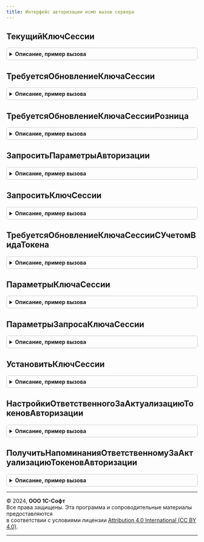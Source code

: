 ```yaml
---
title: Интерфейс авторизации исмп вызов сервера
---
```



## ТекущийКлючСессии
<details style="margin: 1em 0; padding: 0.5em; border: 1px solid #ccc; border-radius: 6px;">

<summary style="font-weight: bold; cursor: pointer;">Описание, пример вызова</summary>

```bsl

// Возвращает текущий ключ сессии для обмена с ИСМП.
//
// Параметры:
// 	ПараметрыЗапроса - (См. ИнтерфейсАвторизацииИСМПКлиентСервер.ПараметрыЗапросаКлючаСессии).
// 	СрокДействия - Дата, Неопределено - Срок действия ключа сессии.
// Возвращаемое значение:
// 	Строка, Неопределено - Действующий ключ сессии для организации.

Функция ТекущийКлючСессии(ПараметрыЗапроса, Знач СрокДействия = Неопределено) Экспорт
```

Пример вызова
```bsl
Результат = ИнтерфейсАвторизацииИСМПВызовСервера.ТекущийКлючСессии(ПараметрыЗапроса, СрокДействия);
```
</details>

## ТребуетсяОбновлениеКлючаСессии
<details style="margin: 1em 0; padding: 0.5em; border: 1px solid #ccc; border-radius: 6px;">

<summary style="font-weight: bold; cursor: pointer;">Описание, пример вызова</summary>

```bsl

// Проверить актуальность ключа сессии.
//
// Параметры:
// 	ПараметрыЗапроса - (См. ИнтерфейсАвторизацииИСМПКлиентСервер.ПараметрыЗапросаКлючаСессии).
// 	СрокДействия - Дата, Неопределено - Требуемый срок действия ключа сессии.
// Возвращаемое значение:
// 	Булево - Необходимость обновления ключа сессии.
Функция ТребуетсяОбновлениеКлючаСессии(ПараметрыЗапроса, Знач СрокДействия = Неопределено) Экспорт
```

Пример вызова
```bsl
Результат = ИнтерфейсАвторизацииИСМПВызовСервера.ТребуетсяОбновлениеКлючаСессии(ПараметрыЗапроса, СрокДействия);
```
</details>

## ТребуетсяОбновлениеКлючаСессииРозница
<details style="margin: 1em 0; padding: 0.5em; border: 1px solid #ccc; border-radius: 6px;">

<summary style="font-weight: bold; cursor: pointer;">Описание, пример вызова</summary>

```bsl

// Проверить актуальность розничного ключа сессии.
//
// Параметры:
// 	ПараметрыЗапроса - (См. ИнтерфейсАвторизацииИСМПКлиентСервер.ПараметрыЗапросаКлючаСессииИСМПРозница).
// 	СрокДействия - Дата, Неопределено - Требуемый срок действия ключа сессии.
// Возвращаемое значение:
// 	Булево - Необходимость обновления ключа сессии.
Функция ТребуетсяОбновлениеКлючаСессииРозница(ПараметрыЗапроса, Знач СрокДействия = Неопределено) Экспорт
```

Пример вызова
```bsl
Результат = ИнтерфейсАвторизацииИСМПВызовСервера.ТребуетсяОбновлениеКлючаСессииРозница(ПараметрыЗапроса, СрокДействия);
```
</details>

## ЗапроситьПараметрыАвторизации
<details style="margin: 1em 0; padding: 0.5em; border: 1px solid #ccc; border-radius: 6px;">

<summary style="font-weight: bold; cursor: pointer;">Описание, пример вызова</summary>

```bsl

// Запросить из сервиса ИС МП параметры авторизации.
//
// Параметры:
// 	ПараметрыЗапроса - (См. ПараметрыЗапросаКлючаСессии) - Параметры запроса ключа сессии.
//
// Возвращаемое значение:
// 	Структура - Описание:
// * ПараметрыАвторизации - (См. ИнтерфейсАвторизацииИСМПСлужебный.ПараметрыАвторизации). - Параметры авторизации
//                        - Неопределено - Если при получении параметров авторизации возникла ошибка.
// * ТекстОшибки          - Строка - Текст сообщения об ошибке.
Функция ЗапроситьПараметрыАвторизации(ПараметрыЗапроса) Экспорт
```

Пример вызова
```bsl
Результат = ИнтерфейсАвторизацииИСМПВызовСервера.ЗапроситьПараметрыАвторизации(ПараметрыЗапроса) 
```
</details>

## ЗапроситьКлючСессии
<details style="margin: 1em 0; padding: 0.5em; border: 1px solid #ccc; border-radius: 6px;">

<summary style="font-weight: bold; cursor: pointer;">Описание, пример вызова</summary>

```bsl

// Выполнить запрос ключа сессии в МОТП.
//
// Параметры:
// 	ПараметрыЗапросаПоОрганизации - Структура - Структура со свойствами:
//	* ПараметрыЗапроса
//	* ПараметрыАвторизации
//	* СвойстваПодписи
//
// Возвращаемое значение:
// 	Структура - Описание:
// * Результат   - (См. ИнтерфейсМОТПСлужебный.ПараметрыКлючаСессии).
//               - Неопределено - При получении параметров ключа сессии произошла ошибка.
// * ТекстОшибки - Строка - Текст ошибки.
Функция ЗапроситьКлючСессии(ПараметрыЗапросаПоОрганизации) Экспорт
```

Пример вызова
```bsl
Результат = ИнтерфейсАвторизацииИСМПВызовСервера.ЗапроситьКлючСессии(ПараметрыЗапросаПоОрганизации) 
```
</details>

## ТребуетсяОбновлениеКлючаСессииСУчетомВидаТокена
<details style="margin: 1em 0; padding: 0.5em; border: 1px solid #ccc; border-radius: 6px;">

<summary style="font-weight: bold; cursor: pointer;">Описание, пример вызова</summary>

```bsl

Функция ТребуетсяОбновлениеКлючаСессииСУчетомВидаТокена(ПараметрыСканирования, РозничныйТокен = Ложь) Экспорт
```

Пример вызова
```bsl
Результат = ИнтерфейсАвторизацииИСМПВызовСервера.ТребуетсяОбновлениеКлючаСессииСУчетомВидаТокена(ПараметрыСканирования, РозничныйТокен);
```
</details>

## ПараметрыКлючаСессии
<details style="margin: 1em 0; padding: 0.5em; border: 1px solid #ccc; border-radius: 6px;">

<summary style="font-weight: bold; cursor: pointer;">Описание, пример вызова</summary>

```bsl

// Возвращает структуру данных ключа сессии обмена с МОТП.
//
// Параметры:
// Возвращаемое значение:
// 	Структура - Параметры ключа сессии:
// * КлючСессии  - Строка - Ключ сессии.
// * ДействуетДо - Дата   - Дата и время окончания действия ключа сессии.
Функция ПараметрыКлючаСессии() Экспорт
```

Пример вызова
```bsl
Результат = ИнтерфейсАвторизацииИСМПВызовСервера.ПараметрыКлючаСессии() 
```
</details>

## ПараметрыЗапросаКлючаСессии
<details style="margin: 1em 0; padding: 0.5em; border: 1px solid #ccc; border-radius: 6px;">

<summary style="font-weight: bold; cursor: pointer;">Описание, пример вызова</summary>

```bsl

// Параметры запроса ключа сессии.
//
// Параметры:
//  ТипТокенаАвторизации - ПеречислениеСсылка.ТипыТокеновАвторизации - Тип токена
//
// Возвращаемое значение:
//  Структура - Параметры запроса ключа сессии:
// * ИмяПараметраСеанса - Строка -
// * Организация - ОпределяемыйТип.Организация -
// * ПроизводственныйОбъект - ОпределяемыйТип.ПроизводственныйОбъектИС, Неопределено -
Функция ПараметрыЗапросаКлючаСессии(ТипТокенаАвторизации) Экспорт
```

Пример вызова
```bsl
Результат = ИнтерфейсАвторизацииИСМПВызовСервера.ПараметрыЗапросаКлючаСессии(ТипТокенаАвторизации) 
```
</details>

## УстановитьКлючСессии
<details style="margin: 1em 0; padding: 0.5em; border: 1px solid #ccc; border-radius: 6px;">

<summary style="font-weight: bold; cursor: pointer;">Описание, пример вызова</summary>

```bsl

// Записать ключ сессии в базу данных.
//
// Параметры:
//  ПараметрыЗапроса - см. ПараметрыЗапросаКлючаСессии
//  ПараметрыКлючаСессии - см. ПараметрыКлючаСессии
//  ЗаписатьВРегистр - Булево - Записать в регистр
Процедура УстановитьКлючСессии(ПараметрыЗапроса, ПараметрыКлючаСессии, ЗаписатьВРегистр = Истина) Экспорт
```

Пример вызова
```bsl
ИнтерфейсАвторизацииИСМПВызовСервера.УстановитьКлючСессии(ПараметрыЗапроса, ПараметрыКлючаСессии, ЗаписатьВРегистр);
```
</details>

## НастройкиОтветственногоЗаАктуализациюТокеновАвторизации
<details style="margin: 1em 0; padding: 0.5em; border: 1px solid #ccc; border-radius: 6px;">

<summary style="font-weight: bold; cursor: pointer;">Описание, пример вызова</summary>

```bsl

// Получает настройки текущего пользователя для актуализации токенов авторизации.
//
// Параметры:
//  ДляПросмотра - Булево - определяет для чего нужно получить настройки:
//                          для просмотра списка токенов или для актуализации токенов.
//
// Возвращаемое значение:
// см. Справочники.ОтветственныеЗаАктуализациюТокеновАвторизацииИСМП.НастройкиОтветственногоЗаАктуализациюТокеновАвторизации.
//
Функция НастройкиОтветственногоЗаАктуализациюТокеновАвторизации(ДляПросмотра) Экспорт
```

Пример вызова
```bsl
Результат = ИнтерфейсАвторизацииИСМПВызовСервера.НастройкиОтветственногоЗаАктуализациюТокеновАвторизации(ДляПросмотра) 
```
</details>

## ПолучитьНапоминанияОтветственномуЗаАктуализациюТокеновАвторизации
<details style="margin: 1em 0; padding: 0.5em; border: 1px solid #ccc; border-radius: 6px;">

<summary style="font-weight: bold; cursor: pointer;">Описание, пример вызова</summary>

```bsl

// Получает напоминания пользователю, ответственному за актуализацию токенов авторизации.
//
// Параметры:
//  Настройки - см. Справочники.ОтветственныеЗаАктуализациюТокеновАвторизацииИСМП.НастройкиОтветственногоЗаАктуализациюТокеновАвторизации.
//
// Возвращаемое значение:
//  Массив из Структура:
//   * ТипТокенаАвторизации - ПеречислениеСсылка.ТипыТокеновАвторизации - тип токена авторизации.
//   * Организация - ОпределяемыйТип.Организация - организация.
//   * ПроизводственныйОбъект - ОпределяемыйТип.ПроизводственныйОбъектИС - производственный объект.
//   * ДатаДействия - Дата - дата и время, до которой действителен токен.
//   * ВремяДействия - Число - сколько времени (в секундах, кратно минутам) осталось до окончания действия токена.
//   * Отсутствует - Булево - Истина, если токен отсутствует.
//   * Просрочен - Булево - Истина, если токен имеется, но дата действия токена больше текущей.
//   * ТребуетсяАктуализация - Булево - Истина, если требуется актуализация токена.
//   * ОповещениеИспользуется - Булево - Истина, если требуется оповещение пользователя о скором окончании действия токена.
//   * ОповещатьЗа - Число - время в секундах до истечения действия токена, за которое необходимо оповестить пользователя.
//   * ОповеститьЧерез - Число - время в секундах до момента ближайшего оповещения пользователя.
//
Функция ПолучитьНапоминанияОтветственномуЗаАктуализациюТокеновАвторизации(Настройки) Экспорт
```

Пример вызова
```bsl
Результат = ИнтерфейсАвторизацииИСМПВызовСервера.ПолучитьНапоминанияОтветственномуЗаАктуализациюТокеновАвторизации(Настройки) 
```
</details>

---

© 2024, **ООО 1С-Софт**  
Все права защищены. Эта программа и сопроводительные материалы предоставляются  
в соответствии с условиями лицензии [Attribution 4.0 International (CC BY 4.0)](https://creativecommons.org/licenses/by/4.0/legalcode).

---
